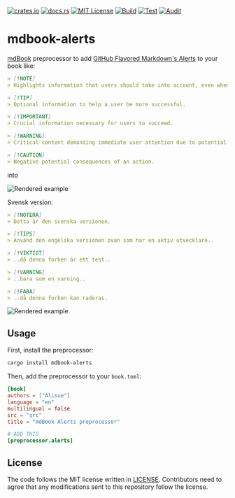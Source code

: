 [![crates.io](https://img.shields.io/crates/v/mdbook-alerts.svg)](https://crates.io/crates/mdbook-alerts)
[![docs.rs](https://docs.rs/mdbook-alerts/badge.svg)](https://docs.rs/mdbook-alerts)
[![MIT License](https://img.shields.io/badge/license-MIT-blue.svg)](./LICENSE)
[![Build](https://github.com/lambdalisue/rs-mdbook-alerts/actions/workflows/build.yml/badge.svg)](https://github.com/lambdalisue/rs-mdbook-alerts/actions/workflows/build.yml)
[![Test](https://github.com/lambdalisue/rs-mdbook-alerts/actions/workflows/test.yml/badge.svg)](https://github.com/lambdalisue/rs-mdbook-alerts/actions/workflows/test.yml)
[![Audit](https://github.com/lambdalisue/rs-mdbook-alerts/actions/workflows/audit.yml/badge.svg)](https://github.com/lambdalisue/rs-mdbook-alerts/actions/workflows/audit.yml)

# mdbook-alerts

[mdBook] preprocessor to add [GitHub Flavored Markdown's Alerts](https://docs.github.com/en/get-started/writing-on-github/getting-started-with-writing-and-formatting-on-github/basic-writing-and-formatting-syntax#alerts) to your book like:

```markdown
> [!NOTE]  
> Highlights information that users should take into account, even when skimming.

> [!TIP]
> Optional information to help a user be more successful.

> [!IMPORTANT]  
> Crucial information necessary for users to succeed.

> [!WARNING]  
> Critical content demanding immediate user attention due to potential risks.

> [!CAUTION]
> Negative potential consequences of an action.
```

into

![Rendered example](https://github.com/lambdalisue/rs-mdbook-alerts/blob/main/example/example.png?raw=true)

[mdBook]: https://github.com/rust-lang/mdBook

Svensk version:

```markdown
> [!NOTERA]  
> Detta är den svenska versionen.  

> [!TIPS]
> Använd den engelska versionen ovan som har en aktiv utvecklare..

> [!VIKTIGT]  
> ..då denna forken är ett test..

> [!VARNING]  
> ..bara som en varning..

> [!FARA]
> ..då denna forken kan raderas.  
```

![Rendered example](https://github.com/horbjorn/rs-mdbook-alerts/tree/blob/example/screenshot.png?raw=true)  

## Usage

First, install the preprocessor:

```bash
cargo install mdbook-alerts
```

Then, add the preprocessor to your `book.toml`:

```toml
[book]
authors = ["Alisue"]
language = "en"
multilingual = false
src = "src"
title = "mdBook Alerts preprocessor"

# ADD THIS
[preprocessor.alerts]
```

## License

The code follows the MIT license written in [LICENSE](./LICENSE). Contributors
need to agree that any modifications sent to this repository follow the license.
